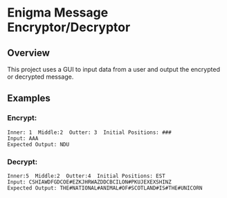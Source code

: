 # Enigma Message Encryptor/Decryptor

## Overview
This project uses a GUI to input data from a user and output the encrypted or decrypted message. 

## Examples
### Encrypt:
    Inner: 1  Middle:2  Outter: 3  Initial Positions: ###
    Input: AAA
    Expected Output: NDU

### Decrypt: 
    Inner:5  Middle:2  Outter:4  Initial Positions: EST
    Input: CSHIAWDFGDCOE#EZKJHRWAZDDCBCILON#PKUJEXEXSHINZ
    Expected Output: THE#NATIONAL#ANIMAL#OF#SCOTLAND#IS#THE#UNICORN
